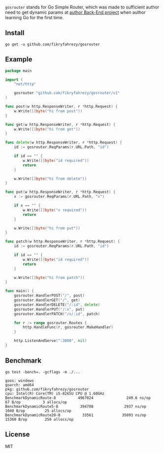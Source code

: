 `gosrouter` stands for Go Simple Router, which was made to sufficient author need to get dynamic params
at [author Back-End project](https://github.com/fikryfahrezy/gobookshelf) when author learning Go for the first time.

## Install

`go get -u github.com/fikryfahrezy/gosrouter`

## Example

```go
package main

import (
	"net/http"

	gosrouter "github.com/fikryfahrezy/gosrouter/v1"
)

func post(w http.ResponseWriter, r *http.Request) {
	w.Write([]byte("hi from post"))
}

func get(w http.ResponseWriter, r *http.Request) {
	w.Write([]byte("hi from get"))
}

func delete(w http.ResponseWriter, r *http.Request) {
	id := gosrouter.ReqParams(r.URL.Path, "id")

	if id == "" {
		w.Write([]byte("id required"))
		return
	}

	w.Write([]byte("hi from delete"))
}

func put(w http.ResponseWriter, r *http.Request) {
	x := gosrouter.ReqParams(r.URL.Path, "x")

	if x == "" {
		w.Write([]byte("x required"))
		return
	}

	w.Write([]byte("hi from put"))
}

func patch(w http.ResponseWriter, r *http.Request) {
	id := gosrouter.ReqParams(r.URL.Path, "id")

	if id == "" {
		w.Write([]byte("id required"))
		return
	}

	w.Write([]byte("hi from patch"))
}

func main() {
	gosrouter.HandlerPOST("/", post)
	gosrouter.HandlerGET("/", get)
	gosrouter.HandlerDELETE("/:id", delete)
	gosrouter.HandlerPUT("/:x", put)
	gosrouter.HandlerPATCH("/x/:id", patch)

	for r := range gosrouter.Routes {
		http.HandleFunc(r, gosrouter.MakeHandler)
	}

	http.ListenAndServe(":3000", nil)
}
```

## Benchmark
```
go test -bench=. -gcflags -m ./...

goos: windows
goarch: amd64
pkg: github.com/fikryfahrezy/gosrouter
cpu: Intel(R) Core(TM) i5-8265U CPU @ 1.60GHz
BenchmarkDynamicRoute-8          4967024               249.6 ns/op            67 B/op          3 allocs/op
BenchmarkDynamicRoute5-8          394708              2937 ns/op            1040 B/op         25 allocs/op
BenchmarkDynamicRoute20-8          33561             35093 ns/op           15360 B/op        250 allocs/op
```

## License

MIT
